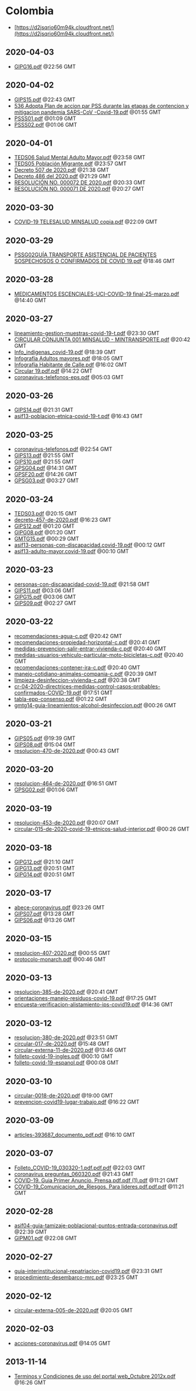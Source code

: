 # Colombia

* [https://d2jsqrio60m94k.cloudfront.net/](https://d2jsqrio60m94k.cloudfront.net/)


## 2020-04-03

* [GIPG16.pdf](35142d32a82035d081ce6bcf7e09e105dd14d823/file.pdf) @22:56 GMT

## 2020-04-02

* [GIPS15.pdf](40e1fa71b732542c8b65c0e19915d54e36ffd221/file.pdf) @22:43 GMT
* [536 Adopta Plan de accion par PSS durante las etapas de contencion y mitigacion pandemia SARS-CoV -Covid-19.pdf](f7a5cec5d4bf8b3fb2a170e676d908aa96082aa3/file.pdf) @01:55 GMT
* [PSSS01.pdf](ac83fb74cdbb65c180de7358d551153d574e937e/file.pdf) @01:09 GMT
* [PSSS02.pdf](fda1c4fe34deb182b7a717df3d55d096fc546072/file.pdf) @01:06 GMT

## 2020-04-01

* [TEDS06 Salud Mental Adulto Mayor.pdf](5a903643f4cf793e0e9e7537af9f775cea962274/file.pdf) @23:58 GMT
* [TEDS05 Población Migrante.pdf](a4cc50dcfbaed86b93cf57fa5208fe05f4c8372b/file.pdf) @23:57 GMT
* [Decreto 507 de 2020.pdf](5f2a3da8b47abbd46b1a6ab6885f4de007ee117f/file.pdf) @21:38 GMT
* [Decreto 486 del 2020.pdf](853826a117c805b39957861f579659d2e38d8f0d/file.pdf) @21:29 GMT
* [RESOLUCIÓN NO. 000072 DE 2020.pdf](aaccf8ee9b4f34cf6f310001f68e31083121ff85/file.pdf) @20:33 GMT
* [RESOLUCIÓN NO. 000071 DE 2020.pdf](a10c31ff9c97fd218067154b896c4ba30ef9f36a/file.pdf) @20:27 GMT

## 2020-03-30

* [COVID-19 TELESALUD MINSALUD copia.pdf](6ac83e2ab96c107e3c9d458665564c2073128e26/file.pdf) @22:09 GMT

## 2020-03-29

* [PSSG02GUÍA  TRANSPORTE ASISTENCIAL DE PACIENTES SOSPECHOSOS O CONFIRMADOS DE COVID 19.pdf](3a896e98f45436beb89fc0f11c7cc93b7d447ba6/file.pdf) @18:46 GMT

## 2020-03-28

* [MEDICAMENTOS ESCENCIALES-UCI-COVID-19 final-25-marzo.pdf](9504477992f9231cefc4220ebca05c754ed7f2ad/file.pdf) @14:40 GMT

## 2020-03-27

* [lineamiento-gestion-muestras-covid-19-t.pdf](2d56bcb86a117600a719926c7308b70515527473/file.pdf) @23:30 GMT
* [CIRCULAR CONJUNTA 001 MINSALUD - MINTRANSPORTE.pdf](2d6eea6fb861709880c5896a2aabe839c60c52b5/file.pdf) @20:42 GMT
* [Info\_indigenas\_covid-19.pdf](bf1a83fd41682dbfa12afc58a519f1006ed69c7b/file.pdf) @18:39 GMT
* [Infografía Adultos mayores.pdf](0e8cd98cda9bb32c28ca5a84e51a589dac010b85/file.pdf) @18:05 GMT
* [Infografía Habitante de Calle.pdf](79c1e089fcdb9c06355882243acaab57f65911c2/file.pdf) @16:02 GMT
* [Circular 19.pdf.pdf](70eb1af42e2d1d9b820761e4cd3ac04f6e71de74/file.pdf) @14:22 GMT
* [coronavirus-telefonos-eps.pdf](f1306ff95b5f8a33549b41f75645e5fe0db90bdd/file.pdf) @05:03 GMT

## 2020-03-26

* [GIPS14.pdf](9276d6a8e11424863a9d12fd7caab5b53d315cf3/file.pdf) @21:31 GMT
* [asif13-poblacion-etnica-covid-19-t.pdf](56ef904fb4b13345572115cab1f6fbd51bf8c7c4/file.pdf) @16:43 GMT

## 2020-03-25

* [coronavirus-telefonos.pdf](388f161c315c1b0807570a6a13d17f9a2f564716/file.pdf) @22:54 GMT
* [GIPS13.pdf](8f2d3b5268884851e82857d4055ede1d9e107a1c/file.pdf) @21:55 GMT
* [GIPS10.pdf](9716eac2ae401d2f170e81fda538114f4882df47/file.pdf) @21:55 GMT
* [GPSG04.pdf](2759f077eb1b1ce4aed0b6ccb77a18e8dff4211a/file.pdf) @14:31 GMT
* [GPSF20.pdf](4a514e28605001019ca5193e418ac9543fa43ebd/file.pdf) @14:26 GMT
* [GPSG03.pdf](7c80168eb2af5144ae0482926cbe31553d57d8ef/file.pdf) @03:27 GMT

## 2020-03-24

* [TEDS03.pdf](1f00f2438562f5aa4ac7e7fcc152804ae1086ec4/file.pdf) @20:15 GMT
* [decreto-457-de-2020.pdf](2d2598dd230f720b4db74681c8e3ae5d87d02b90/file.pdf) @16:23 GMT
* [GIPS12.pdf](7643e070d08fb3369cc21dee537a69f67e462986/file.pdf) @01:20 GMT
* [GIPG08.pdf](615c75bce6f977bc6d57e10b4bd5cce48d7059c2/file.pdf) @01:20 GMT
* [GMTG15.pdf](1e6e83c49f6b6a9cd8d98713a587f88bdd56d8ea/file.pdf) @00:29 GMT
* [asif13-personas-con-discapacidad.covid-19.pdf](c366c8ea13bbe0cc7a26c24f8778b467a0270804/file.pdf) @00:12 GMT
* [asif13-adulto-mayor.covid-19.pdf](07d12b9e747d027e69a586998387d4a19108492f/file.pdf) @00:10 GMT

## 2020-03-23

* [personas-con-discapacidad-covid-19.pdf](7f1bb4116c25aad61033460fcc5fa1102f2da0c7/file.pdf) @21:58 GMT
* [GIPS11.pdf](c7b9461b2d12bf8c1701443d2fc13248c63fd37a/file.pdf) @03:06 GMT
* [GIPG15.pdf](04869b8ec675491db59787b0ac57ac26e56b503e/file.pdf) @03:06 GMT
* [GIPS09.pdf](ad67d4cea72318f9a4c3f3b69a12a888acbd25b4/file.pdf) @02:27 GMT

## 2020-03-22

* [recomendaciones-agua-c.pdf](49345f7a76bc9219f8ac6eed54d0532feedbe7ef/file.pdf) @20:42 GMT
* [recomendaciones-propiedad-horizontal-c.pdf](5b112d00d32596448c497a61d64b4ec76e874830/file.pdf) @20:41 GMT
* [medidas-prevencion-salir-entrar-vivienda-c.pdf](7022330ddaa55ac85dbc0be35db5c0133b7d9a10/file.pdf) @20:40 GMT
* [medidas-usuarios-vehiculo-particular-moto-bicicletas-c.pdf](92dadfe06118257bd4359c57f2901fb3db2155f1/file.pdf) @20:40 GMT
* [recomendaciones-contener-ira-c.pdf](320d738fcad9c1f208efd7777111ce405cbe95db/file.pdf) @20:40 GMT
* [manejo-cotidiano-animales-compania-c.pdf](027c37c1993031db494b25fbc65f43ac2c8e1f92/file.pdf) @20:39 GMT
* [limpieza-desinfeccion-vivienda-c.pdf](64f3198f88f9b4a1dc5b7eaa56991cd8ec598e72/file.pdf) @20:38 GMT
* [cr-04-2020-directrices-medidas-control-casos-probables-confirmados-COVID-19.pdf](a0ccfb666735ed4ac1977dc6b3893483ff9655eb/file.pdf) @17:51 GMT
* [tabla-epp-consenso.pdf](e41ae0e7adb687ae7003e1556f8f69e1d14e765b/file.pdf) @01:22 GMT
* [gmtg14-guia-lineamientos-alcohol-desinfeccion.pdf](afa9fee9e79251706b0a70febf988624999b1904/file.pdf) @00:26 GMT

## 2020-03-21

* [GIPS05.pdf](5d439dac8312e77a74ddc910454292a3b98c4ea0/file.pdf) @19:39 GMT
* [GIPS08.pdf](2a98d12d06ea8ac0332d80c7f392d99d225dba42/file.pdf) @15:04 GMT
* [resolucion-470-de-2020.pdf](12369242d60b74e752189baa967522f4802b4ee6/file.pdf) @00:43 GMT

## 2020-03-20

* [resolucion-464-de-2020.pdf](dd60eda3b7cd25d8688a97144dff41ae2af93ffe/file.pdf) @16:51 GMT
* [GPSG02.pdf](2be3daa531ba40cf333d2bbe556c1067b593a14e/file.pdf) @01:06 GMT

## 2020-03-19

* [resolucion-453-de-2020.pdf](09a6e4c37086feac737fb6396176160a48e03d81/file.pdf) @20:07 GMT
* [circular-015-de-2020-covid-19-etnicos-salud-interior.pdf](9eb9cb5367a2d698c048f3a882addead4d1f1e1c/file.pdf) @00:26 GMT

## 2020-03-18

* [GIPG12.pdf](a0564a90672314f90c05e518a16445f45e5e9c9d/file.pdf) @21:10 GMT
* [GIPG13.pdf](4ff0618da25e0be276795efe760ef5e2f09fcfc2/file.pdf) @20:51 GMT
* [GIPG14.pdf](57cb0d9e138408d5594416d057f5b51d4b8c1012/file.pdf) @20:51 GMT

## 2020-03-17

* [abece-coronavirus.pdf](0d50cf44abce66a17b96545086a07876c55186b1/file.pdf) @23:26 GMT
* [GIPS07.pdf](a8c14893a7c849898db65301595aaccb047c04d8/file.pdf) @13:28 GMT
* [GIPS06.pdf](eafae731a8502e903c211b2ec01fddfd210f756a/file.pdf) @13:26 GMT

## 2020-03-15

* [resolucion-407-2020.pdf](da70a4548ec3f943576fdb2d6d1d784a9b12157d/file.pdf) @00:55 GMT
* [protocolo-monarch.pdf](24da278520468239db28b8c65a1c7348588d20cd/file.pdf) @00:46 GMT

## 2020-03-13

* [resolucion-385-de-2020.pdf](a9c07579e0ab9b069941d95a5d0bde57a8e86b50/file.pdf) @20:41 GMT
* [orientaciones-manejo-residuos-covid-19.pdf](de7b5b77b96e18dceb5fd1d45bb57842f6e8385f/file.pdf) @17:25 GMT
* [encuesta-verificacion-alistamiento-ips-covid19.pdf](f366e783426b86496a94827dd270555ef57ac646/file.pdf) @14:36 GMT

## 2020-03-12

* [resolucion-380-de-2020.pdf](3dc8ef0a5d0bd8c9d3f8df80419bf53a08ae09f9/file.pdf) @23:51 GMT
* [circular-017-de-2020.pdf](9adc2ececb2f2f587079c967c19e636b65412ad2/file.pdf) @15:48 GMT
* [circular-externa-11-de-2020.pdf](52e356313af92f5109975ebc6a34e7c534ba2f46/file.pdf) @13:46 GMT
* [folleto-covid-19-ingles.pdf](c0cb473b77682babbdd9c231548cd0481e537137/file.pdf) @00:10 GMT
* [folleto-covid-19-espanol.pdf](eebc9f4811eb05a4f2111a327b1e1a1eda5a2447/file.pdf) @00:08 GMT

## 2020-03-10

* [circular-0018-de-2020.pdf](64bc32ee2b9e0c0eacd79df210b1a25705674f2c/file.pdf) @19:00 GMT
* [prevencion-covid19-lugar-trabajo.pdf](29202fe737b90aae9533b86030bf2b6c8f25c3ab/file.pdf) @16:22 GMT

## 2020-03-09

* [articles-393687\_documento\_pdf.pdf](60ce2f72352b996ed52c9093714de200b0cc6aa0/file.pdf) @16:10 GMT

## 2020-03-07

* [Folleto\_COVID-19\_030320-1.pdf.pdf.pdf](64bb324dd5eb8bdd68fcf861bf0f91efcf05579e/file.pdf) @22:03 GMT
* [coronavirus preguntas\_060320.pdf](2dbf85761d797b4a2b158a7b05da00c9209f46d2/file.pdf) @21:43 GMT
* [COVID-19. Guia Primer Anuncio. Prensa.pdf.pdf (1).pdf](027bf630f9055a5e6a40e8040e583c415b395402/file.pdf) @11:21 GMT
* [COVID-19\_Comunicacion\_de\_Riesgos. Para lideres.pdf.pdf.pdf](a2019f0df1e6709629697de541b173412f684fce/file.pdf) @11:21 GMT

## 2020-02-28

* [asif04-guia-tamizaje-poblacional-puntos-entrada-coronavirus.pdf](3ce2d282e76cba34d98f73f8061041cbd90da914/file.pdf) @22:39 GMT
* [GIPM01.pdf](0b252eb3d59991fad0774712572927c7c3b96472/file.pdf) @22:08 GMT

## 2020-02-27

* [guia-interinstitucional-repatriacion-covid19.pdf](c125898e67c104e29004d0235a436ade9d78878a/file.pdf) @23:31 GMT
* [procedimiento-desembarco-mrc.pdf](418ca82bbf844813e7ef4b0d9fa353e2a85f1e7d/file.pdf) @23:25 GMT

## 2020-02-12

* [circular-externa-005-de-2020.pdf](853924850adf814ed5297b07d1554f1debc6b8e6/file.pdf) @20:05 GMT

## 2020-02-03

* [acciones-coronavirus.pdf](5561334db309b3a3c005de07bc29f1283e7c6095/file.pdf) @14:05 GMT

## 2013-11-14

* [Terminos y Condiciones de uso del portal web\_Octubre 2012x.pdf](fef119543b13c309226a2370f6993406b32a1405/file.pdf) @16:26 GMT
